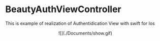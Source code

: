 # BeautyAuthViewController


This is example of realization of Authentidication View with swift for Ios

<p align="center">
![](./Documents/show.gif)
</p>
